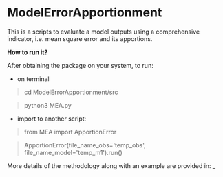 # ModelErrorApportionment

This is a scripts to evaluate a model outputs using a comprehensive indicator, i.e.
mean square error and its apportions.

**How to run it?**

After obtaining the package on your system, to run: 

- on terminal
> cd ModelErrorApportionment/src

> python3 MEA.py

- import to another script:

> from MEA import ApportionError

> ApportionError(file_name_obs='temp_obs', file_name_model='temp_m1').run()


More details of the methodology along with an example are provided in: _
